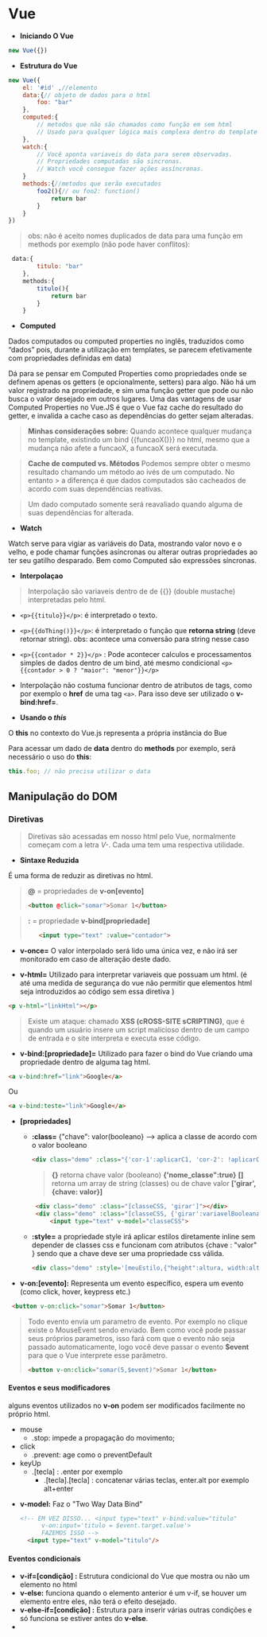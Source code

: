 # Vue

* **Iniciando O Vue**

 ```js
new Vue({})
 ```

* **Estrutura do Vue**

```js
new Vue({
    el: '#id' ,//elemento 
    data:{// objeto de dados para o html 
        foo: "bar"
    },
    computed:{
        // metodos que não são chamados como função em sem html 
        // Usado para qualquer lógica mais complexa dentro do template
    },
    watch:{
        // Você aponta variaveis do data para serem observadas.
        // Propriedades computadas são sincronas.
        // Watch você consegue fazer ações assíncronas.
    }
    methods:{//metodos que serão executados
        foo2(){// ou foo2: function()
            return bar
        }
    }
})
```

>obs: não é aceito nomes duplicados de data para uma função em methods por exemplo (não pode haver conflitos):

```js
 data:{
        titulo: "bar"
    },
    methods:{
        titulo(){
            return bar
        }
    }
```


* **Computed** 

Dados computados ou computed properties no inglês, traduzidos como “dados” pois, durante a utilização em templates, se parecem efetivamente com propriedades definidas em data)

Dá para se pensar em Computed Properties como propriedades onde se definem apenas os getters (e opcionalmente, setters) para algo. Não há um valor registrado na propriedade, e sim uma função getter que pode ou não busca o valor desejado em outros lugares. Uma das vantagens de usar Computed Properties no Vue.JS é que o Vue faz cache do resultado do getter, e invalida a cache caso as dependências do getter sejam alteradas.

> **Minhas considerações sobre:**  Quando acontece qualquer mudança no template, existindo um bind {{funcaoX()}} no html, mesmo que a mudança não afete a funcaoX, a funcaoX será executada. 

> **Cache de computed vs. Métodos**
> Podemos sempre obter o mesmo resultado chamando um método ao ivés de um computado. No entanto > a diferença é que dados computados são cacheados de acordo com suas dependências reativas.

> Um dado computado somente será reavaliado quando alguma de suas dependências for alterada.

* **Watch**

Watch serve para vigiar as variáveis do Data, mostrando valor novo e o velho, e pode chamar funções asíncronas ou alterar outras propriedades ao ter seu gatilho desparado. Bem como Computed são expressões síncronas.

* **Interpolaçao**

> Interpolação são variaveis dentro de  de \{{}} (double mustache) interpretadas pelo html.

* `<p>{{titulo}}</p>`: é interpretado o texto.  
* `<p>{{doThing()}}</p>`: é interpretado o função que **retorna string** (deve retornar string).
obs: acontece uma conversão para string nesse caso
* `<p>{{contador * 2}}</p>` : Pode acontecer calculos e processamentos simples de dados dentro de um bind, até mesmo condicional `<p>{{contador > 0 ? "maior": "menor"}}</p>`

* Interpolação não costuma funcionar dentro de atributos de tags, como por exemplo o **href** de uma tag `<a>`. Para isso deve ser utilizado o **v-bind:href=**.
  
* **Usando o _this_**

O **this** no contexto do Vue.js representa a própria instância do Bue

 Para acessar um dado de **data** dentro do **methods** por exemplo, será necessário o uso do **this**:

```js
this.foo; // não precisa utilizar o data
```

## Manipulação do DOM

### Diretivas  

> Diretivas são acessadas em nosso html pelo Vue, normalmente começam com a letra *V-*. Cada uma tem uma respectiva utilidade.


* **Sintaxe Reduzida**

É uma forma de reduzir as diretivas no html.

> **@** = propriedades de **v-on[evento]** 
>
> ```html
> <button @click="somar">Somar 1</button>
> ```
  
>
> **:** = propriedade **v-bind[propriedade]** 
> ```html
>    <input type="text" :value="contador">
> ```


* **v-once=** O valor interpolado será lido uma única vez, e não irá ser monitorado em caso de alteração deste dado.

* **v-html=** Utilizado para interpretar variaveis que possuam um html. (é até uma medida de segurança do vue não permitir que elementos html seja introduzidos ao código sem essa diretiva )

  
```html
<p v-html="linkHtml"></p>
```

> Existe um ataque: chamado **XSS (cROSS-SITE sCRIPTING)**, que é quando um usuário insere um script malicioso dentro de um campo de entrada e o site interpreta e executa esse código.

* **v-bind:[propriedade]=**  Utilizado para fazer o bind do Vue criando uma propriedade dentro de alguma tag html.

  
```html
<a v-bind:href="link">Google</a>
```  

Ou  

```html
<a v-bind:teste="link">Google</a>
```

- **[propriedades]**
  - **:class=**  {"chave": valor(booleano} --> aplica a classe de acordo com o valor booleano

     ```html
     <div class="demo" :class="{'cor-1':aplicarC1, 'cor-2': !aplicarC1}" @click="aplicarC1 = !aplicarC1"></div>
     ```

    > **{}** retorna chave valor (booleano) **{'nome_classe":true}**
    > **[]** retorna um array de string (classes) ou de chave valor **['girar',{chave: valor}]**

    ```html
     <div class="demo" :class="[classeCSS, 'girar']"></div>
     <div class="demo" :class="[classeCSS, {'girar':variavelBooleana}]"></div>
         <input type="text" v-model="classeCSS">
    ```

  - **:style=** a propriedade style irá aplicar estilos diretamente inline sem depender de classes css e funcionam com atributos {chave : "valor" } sendo que a chave deve ser uma propriedade css válida.

    ```html
    <div class="demo" :style='[meuEstilo,{"height":altura, width:altura,border:"4px solid"}]' ></div>
    ```

* **v-on:[evento]:**  Representa um evento específico, espera um evento (como click, hover, keypress etc.)
 
```html
 <button v-on:click="somar">Somar 1</button>
```

> Todo evento envia um parametro de evento. Por exemplo no clique existe o MouseEvent sendo enviado. Bem como você pode passar seus próprios parametros, isso fará com que o evento não seja passado automaticamente, logo você deve passar o evento **$event** para que o Vue interprete esse parâmetro.
>
> ```html
> <button v-on:click="somar(5,$event)">Somar 1</button>
>  ```

#### Eventos e seus modificadores

alguns eventos utilizados no **v-on** podem ser modificados facilmente no próprio html. 

- mouse
  - .stop: impede a propagação do movimento;
- click
  - .prevent: age como o preventDefault
- keyUp
  - .[tecla] : .enter por exemplo
    - .[tecla].[tecla] :  concatenar várias teclas, enter.alt por exemplo alt+enter

* **v-model:** Faz o "Two Way Data Bind" 
  
  ```html
  <!-- EM VEZ DISSO... <input type="text" v-bind:value="titulo"
        v-on:input='titulo = $event.target.value'> 
        FAZEMOS ISSO -->
    <input type="text" v-model="titulo"/>
  ```

#### Eventos condicionais

* **v-if=[condição] :** Estrutura condicional do Vue que mostra ou não um elemento no html
* **v-else:**  funciona quando o elemento anterior é um v-if, se houver um elemento entre eles, não terá o efeito desejado. 
* **v-else-if=[condição] :** Estrutura para inserir várias outras condições e só funciona se estiver antes do **v-else**.
* 